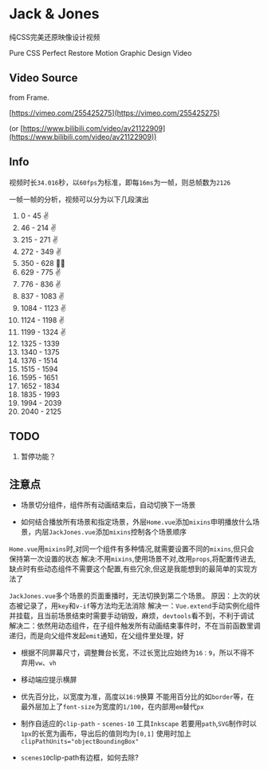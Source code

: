 # Jack & Jones

纯CSS完美还原映像设计视频

Pure CSS Perfect Restore Motion Graphic Design Video

## Video Source

  from Frame.

  [https://vimeo.com/255425275](https://vimeo.com/255425275)

  (or [https://www.bilibili.com/video/av21122909](https://www.bilibili.com/video/av21122909))

## Info

视频时长`34.016`秒，以`60fps`为标准，即每`16ms`为一帧，则总帧数为`2126`

一帧一帧的分析，视频可以分为以下几段演出

1. 0 - 45 ✌
2. 46 - 214 ✌
3. 215 - 271 ✌
4. 272 - 349 ✌
5. 350 - 628 🤷‍♂️
6. 629 - 775 ✌
7. 776 - 836 ✌
8. 837 - 1083 ✌
9. 1084 - 1123 ✌
10. 1124 - 1198 ✌
11. 1199 - 1324 ✌
12. 1325 - 1339
13. 1340 - 1375
14. 1376 - 1514
15. 1515 - 1594
16. 1595 - 1651
17. 1652 - 1834
18. 1835 - 1993
19. 1994 - 2039
20. 2040 - 2125

## TODO

1. 暂停功能？

## 注意点

* 场景切分组件，组件所有动画结束后，自动切换下一场景

* 如何结合播放所有场景和指定场景，外层`Home.vue`添加`mixins`申明播放什么场景，内层`JackJones.vue`添加`mixins`控制各个场景顺序

`Home.vue`用`mixins`时,对同一个组件有多种情况,就需要设置不同的`mixins`,但只会保持第一次设置的状态
解决:不用`mixins`,使用场景不对,改用`props`,将配置传进去,缺点时有些动态组件不需要这个配置,有些冗余,但这是我能想到的最简单的实现方法了

`JackJones.vue`多个场景的页面重播时，无法切换到第二个场景。
原因：上次的状态被记录了，用`key`和`v-if`等方法均无法消除
解决一：`Vue.extend`手动实例化组件并挂载，且当前场景结束时需要手动销毁，麻烦，`devtools`看不到，不利于调试
解决二：依然用动态组件，在子组件触发所有动画结束事件时，不在当前函数里调递归，而是向父组件发起`emit`通知，在父组件里处理，好

* 根据不同屏幕尺寸，调整舞台长宽，不过长宽比应始终为`16：9`，所以不得不弃用`vw`、`vh`

* 移动端应提示横屏

* 优先百分比，以宽度为准，高度以`16:9`换算
不能用百分比的如`border`等，在最外层加上了`font-size`为宽度的`1/100`，在内部用`em`替代`px`

* 制作自适应的`clip-path` - `scenes-10`
工具`Inkscape`
若要用`path`,`SVG`制作时以`1px`的长宽为画布，导出后的值则均为`[0,1]`
使用时加上`clipPathUnits="objectBoundingBox"`

* `scenes10`clip-path有边框，如何去除?

